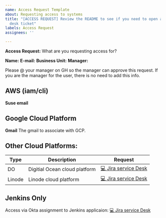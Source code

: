 ```yaml
---
name: Access Request Template
about: Requesting access to systems
title: "[ACCESS REQUEST] Review the README to see if you need to open a JIRA service
  desk ticket"
labels: Access Request
assignees: ''

---
```


**Access Request:**
What are you requesting access for?

**Name:**
**E-mail:**
**Business Unit:**
**Manager:** 

Please @ your manager on GH so the manager can approve this request. If you are the manager for the user, there is no need to add this info.

## AWS (iam/cli)
**Suse email**

## Google Cloud Platform
**Gmail**
The gmail to associate with GCP. 

## Other Cloud Platforms:
Type | Description | Request
---- | ----------- | -------
DO | Digitial Ocean cloud platform | [:computer: Jira service Desk](https://sd.suse.com/servicedesk/customer/portal/1)
Linode | Linode cloud platform | [:computer: Jira service Desk](https://sd.suse.com/servicedesk/customer/portal/1)

## Jenkins Only
Access via Okta assignment to Jenkins applicaion: [:computer: Jira service Desk](https://sd.suse.com/servicedesk/customer/portal/1)
